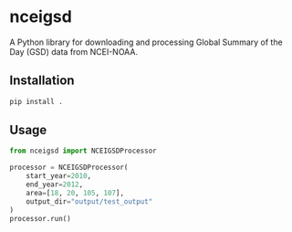 # nceigsd

A Python library for downloading and processing Global Summary of the Day (GSD) data from NCEI-NOAA.

## Installation

```bash
pip install .
```

## Usage

```python
from nceigsd import NCEIGSDProcessor

processor = NCEIGSDProcessor(
    start_year=2010,
    end_year=2012,
    area=[18, 20, 105, 107],
    output_dir="output/test_output"
)
processor.run()
```